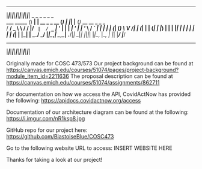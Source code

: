  _____ _____ _____ _____ _____ _____ _____ _____ _____ _____ _____ _____ 
|_____|_____|_____|_____|_____|_____|_____|_____|_____|_____|_____|_____|
                _     _               _   _   _     _                    
  ___ _____   _(_) __| |   __ _ _ __ (_) | |_| |__ (_)_ __   __ _ _   _  
 / __/ _ \ \ / / |/ _` |  / _` | '_ \| | | __| '_ \| | '_ \ / _` | | | | 
| (_| (_) \ V /| | (_| | | (_| | |_) | | | |_| | | | | | | | (_| | |_| | 
 \___\___/ \_/ |_|\__,_|  \__,_| .__/|_|  \__|_| |_|_|_| |_|\__, |\__, | 
                               |_|                          |___/ |___/  
 _____ _____ _____ _____ _____ _____ _____ _____ _____ _____ _____ _____ 
|_____|_____|_____|_____|_____|_____|_____|_____|_____|_____|_____|_____|

Originally made for COSC 473/573
Our project background can be found at https://canvas.emich.edu/courses/51074/pages/project-background?module_item_id=2211636
The proposal description can be found at https://canvas.emich.edu/courses/51074/assignments/862711


For documentation on how we access the API, CovidActNow has provided the following: https://apidocs.covidactnow.org/access

Documentation of our architecture diagram can be found at the following: https://i.imgur.com/nR1ksp8.jpg

GitHub repo for our project here: https://github.com/BlastoiseBlue/COSC473

Go to the following website URL to access: INSERT WEBSITE HERE

Thanks for taking a look at our project!

